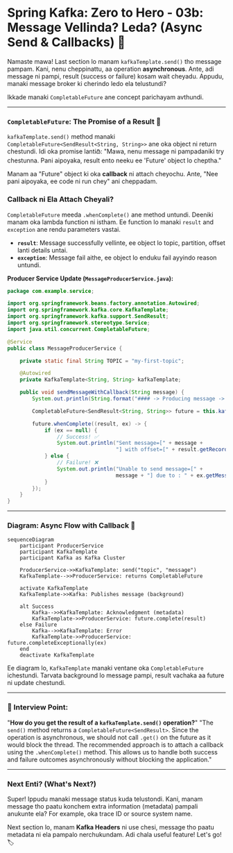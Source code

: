 # Spring Kafka: Zero to Hero - 03b: Message Vellinda? Leda? (Async Send & Callbacks) 🤔

Namaste mawa! Last section lo manam `kafkaTemplate.send()` tho message pampam. Kani, nenu cheppinattu, aa operation **asynchronous**. Ante, adi message ni pampi, result (success or failure) kosam wait cheyadu. Appudu, manaki message broker ki cherindo ledo ela telustundi?

Ikkade manaki `CompletableFuture` ane concept parichayam avthundi.

---

### `CompletableFuture`: The Promise of a Result 🤝

`kafkaTemplate.send()` method manaki `CompletableFuture<SendResult<String, String>>` ane oka object ni return chestundi. Idi oka promise lantiది: "Mawa, nenu message ni pampadaniki try chestunna. Pani aipoyaka, result ento neeku ee 'Future' object lo cheptha."

Manam aa "Future" object ki oka **callback** ni attach cheyochu. Ante, "Nee pani aipoyaka, ee code ni run chey" ani cheppadam.

### Callback ni Ela Attach Cheyali?

`CompletableFuture` meeda `.whenComplete()` ane method untundi. Deeniki manam oka lambda function ni istham. Ee function lo manaki `result` and `exception` ane rendu parameters vastai.

*   **`result`**: Message successfully vellinte, ee object lo topic, partition, offset lanti details untai.
*   **`exception`**: Message fail aithe, ee object lo enduku fail ayyindo reason untundi.

**Producer Service Update (`MessageProducerService.java`):**

```java
package com.example.service;

import org.springframework.beans.factory.annotation.Autowired;
import org.springframework.kafka.core.KafkaTemplate;
import org.springframework.kafka.support.SendResult;
import org.springframework.stereotype.Service;
import java.util.concurrent.CompletableFuture;

@Service
public class MessageProducerService {

    private static final String TOPIC = "my-first-topic";

    @Autowired
    private KafkaTemplate<String, String> kafkaTemplate;

    public void sendMessageWithCallback(String message) {
        System.out.println(String.format("#### -> Producing message -> %s", message));

        CompletableFuture<SendResult<String, String>> future = this.kafkaTemplate.send(TOPIC, message);

        future.whenComplete((result, ex) -> {
            if (ex == null) {
                // Success! ✅
                System.out.println("Sent message=[" + message +
                                   "] with offset=[" + result.getRecordMetadata().offset() + "]");
            } else {
                // Failure! ❌
                System.out.println("Unable to send message=[" +
                                   message + "] due to : " + ex.getMessage());
            }
        });
    }
}
```

---

### Diagram: Async Flow with Callback 🔄

```mermaid
sequenceDiagram
    participant ProducerService
    participant KafkaTemplate
    participant Kafka as Kafka Cluster

    ProducerService->>KafkaTemplate: send("topic", "message")
    KafkaTemplate-->>ProducerService: returns CompletableFuture

    activate KafkaTemplate
    KafkaTemplate->>Kafka: Publishes message (background)

    alt Success
        Kafka-->>KafkaTemplate: Acknowledgment (metadata)
        KafkaTemplate->>ProducerService: future.complete(result)
    else Failure
        Kafka-->>KafkaTemplate: Error
        KafkaTemplate->>ProducerService: future.completeExceptionally(ex)
    end
    deactivate KafkaTemplate

```
Ee diagram lo, `KafkaTemplate` manaki ventane oka `CompletableFuture` ichestundi. Tarvata background lo message pampi, result vachaka aa future ni update chestundi.

---

### 📝 Interview Point:

"**How do you get the result of a `kafkaTemplate.send()` operation?**"
"The `send()` method returns a `CompletableFuture<SendResult>`. Since the operation is asynchronous, we should not call `.get()` on the future as it would block the thread. The recommended approach is to attach a callback using the `.whenComplete()` method. This allows us to handle both success and failure outcomes asynchronously without blocking the application."

---

### Next Enti? (What's Next?)

Super! Ippudu manaki message status kuda telustondi. Kani, manam message tho paatu konchem extra information (metadata) pampali anukunte ela? For example, oka trace ID or source system name.

Next section lo, manam **Kafka Headers** ni use chesi, message tho paatu metadata ni ela pampalo nerchukundam. Adi chala useful feature! Let's go! 🏷️